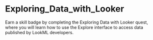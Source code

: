 # Exploring_Data_with_Looker
Earn a skill badge by completing the Exploring Data with Looker quest, where you will learn how to use the Explore interface to access data published by LookML developers.
